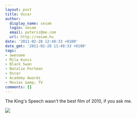 ```yaml
---
layout: post
title: Oscar
author:
  display_name: sesam
  login: sesam
  email: petersz@me.com
  url: http://sesam.hu
date: '2011-02-28 12:48:33 +0100'
date_gmt: '2011-02-28 11:48:33 +0100'
tags:
- awesome
- Mila Kunis
- Black Swan
- Natalie Portman
- Oscar
- Academy Awards
- Movies &amp; TV
comments: []
---
```


The King's Speech wasn't the best film of 2010, if you ask me.

[![](http://sesam.hu/wp-content/uploads/2011/02/black-swan-empire.jpg)](http://www.empireonline.com/news/story.asp?NID=29205)
